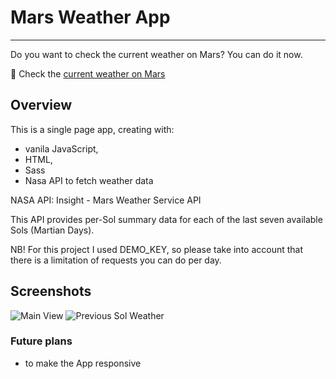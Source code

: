 # Mars Weather App

---

Do you want to check the current weather on Mars? You can do it now.

🎇 Check the [current weather on Mars](https://katemat.github.io/weather-app)

## Overview

This is a single page app, creating with:

- vanila JavaScript,
- HTML,
- Sass
- Nasa API to fetch weather data

NASA API: Insight - Mars Weather Service API

This API provides per-Sol summary data for each of the last seven available Sols (Martian Days).

NB! For this project I used DEMO_KEY, so please take into account that there is a limitation of requests you can do per day.

## Screenshots

![Main View ](/public/images/main1.png)
![Previous Sol Weather](/public/images/main2.png)

### Future plans

- to make the App responsive
